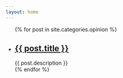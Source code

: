 ```yaml
---
layout: home
---
```


<div class="cate-bar"><span id="cateBar"></span></div>

<ul class="artical-list">
{% for post in site.categories.opinion %}
    <li>
        <h2>
            <a href="{{ post.url }}">{{ post.title }}</a>
        </h2>
        <div class="title-desc">{{ post.description }}</div>
    </li>
{% endfor %}
</ul>

